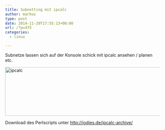 ```yaml
---
title: Subnetting mit ipcalc
author: markus
type: post
date: 2014-11-20T17:55:13+00:00
url: /?p=475
categories:
  - linux

---
```

Subnetze lassen sich auf der Konsole schick mit ipcalc ansehen / planen etc. 

[<img src="https://schneckemithut.de/wp-content/uploads/2014/11/ipcalc.png" alt="ipcalc" width="550" height="159" class="alignnone size-full wp-image-478" />][1]

Download des Perlscripts unter http://jodies.de/ipcalc-archive/

 [1]: https://schneckemithut.de/wp-content/uploads/2014/11/ipcalc.png